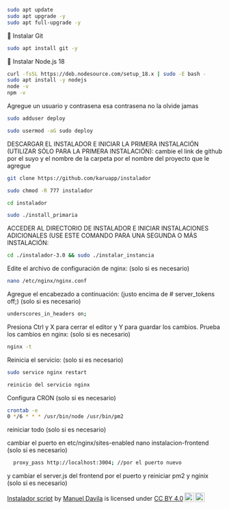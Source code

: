 ```bash
sudo apt update
sudo apt upgrade -y
sudo apt full-upgrade -y
```
🧰 Instalar Git
```bash
sudo apt install git -y
```
🔗 Instalar Node.js 18
```bash
curl -fsSL https://deb.nodesource.com/setup_18.x | sudo -E bash -
sudo apt install -y nodejs
node -v
npm -v
```
Agregue un usuario y contrasena esa contrasena no la olvide jamas

```bash
sudo adduser deploy
```
```bash
sudo usermod -aG sudo deploy
```

DESCARGAR EL INSTALADOR E INICIAR LA PRIMERA INSTALACIÓN (UTILIZAR SÓLO PARA LA PRIMERA INSTALACIÓN): cambie el link de github por el suyo y el nombre de la carpeta por el nombre del proyecto que le agregue



```bash
git clone https://github.com/karuapp/instalador
```
```bash
sudo chmod -R 777 instalador
```
```bash
cd instalador
```
```bash
sudo ./install_primaria
```

ACCEDER AL DIRECTORIO DE INSTALADOR E INICIAR INSTALACIONES ADICIONALES (USE ESTE COMANDO PARA UNA SEGUNDA O MÁS INSTALACIÓN:
```bash
cd ./instalador-3.0 && sudo ./instalar_instancia
```
Edite el archivo de configuración de nginx: (solo si es necesario)
```bash
nano /etc/nginx/nginx.conf
```

Agregue el encabezado a continuación: (justo encima de # server_tokens off;)  (solo si es necesario)
```bash
underscores_in_headers on;
```

Presiona Ctrl y X para cerrar el editor y Y para guardar los cambios.
Prueba los cambios en nginx:  (solo si es necesario)
```bash
nginx -t
```

Reinicia el servicio:  (solo si es necesario)
```bash
sudo service nginx restart
```

```bash
reinicio del servicio nginx
```

Configura CRON  (solo si es necesario)
```bash
crontab -e
0 */6 * * * /usr/bin/node /usr/bin/pm2
```

reiniciar todo  (solo si es necesario)

cambiar el puerto en etc/nginx/sites-enabled nano instalacion-frontend  (solo si es necesario)
```bash
  proxy_pass http://localhost:3004; //por el puerto nuevo
```
y cambiar el server.js del frontend por el puerto y reiniciar pm2 y nginix  (solo si es necesario)


<p xmlns:cc="http://creativecommons.org/ns#" xmlns:dct="http://purl.org/dc/terms/"><a property="dct:title" rel="cc:attributionURL" href="https://github.com/karuapp/install2.0">Instalador script</a> by <a rel="cc:attributionURL dct:creator" property="cc:attributionName" href="https://manueldavila.com">Manuel Davila</a> is licensed under <a href="http://creativecommons.org/licenses/by/4.0/?ref=chooser-v1" target="_blank" rel="license noopener noreferrer" style="display:inline-block;">CC BY 4.0<img style="height:22px!important;margin-left:3px;vertical-align:text-bottom;" src="https://mirrors.creativecommons.org/presskit/icons/cc.svg?ref=chooser-v1"><img style="height:22px!important;margin-left:3px;vertical-align:text-bottom;" src="https://mirrors.creativecommons.org/presskit/icons/by.svg?ref=chooser-v1"></a></p>

